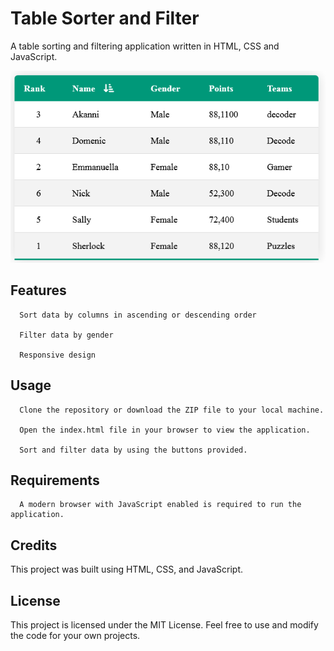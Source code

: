 # Table Sorter and Filter
A table sorting and filtering application written in HTML, CSS and JavaScript.

![Table preview](https://github.com/Harkanni/Table_Sort/blob/main/Table_Sort_Preview.png)

##  Features

      Sort data by columns in ascending or descending order
      
      Filter data by gender
      
      Responsive design

##  Usage

      Clone the repository or download the ZIP file to your local machine.
      
      Open the index.html file in your browser to view the application.
      
      Sort and filter data by using the buttons provided.

##  Requirements
      A modern browser with JavaScript enabled is required to run the application.

##  Credits

This project was built using HTML, CSS, and JavaScript.
##  License

This project is licensed under the MIT License. Feel free to use and modify the code for your own projects.
